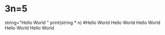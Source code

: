 # 3n=5
string="Hello World "
print(string * n)  #Hello World Hello World Hello World Hello World Hello World
